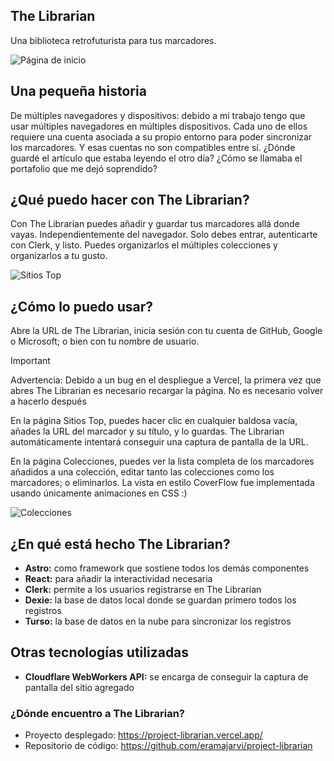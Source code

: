## The Librarian

Una biblioteca retrofuturista para tus marcadores.

![Página de inicio](https://github.com/user-attachments/assets/524a78d9-73c4-4cfd-8653-3e94456af110)

## Una pequeña historia

De múltiples navegadores y dispositivos: debido a mi trabajo tengo que usar múltiples navegadores en múltiples dispositivos. Cada uno de ellos requiere una cuenta asociada a su propio entorno para poder sincronizar los marcadores. Y esas cuentas no son compatibles entre sí. ¿Dónde guardé el artículo que estaba leyendo el otro día? ¿Cómo se llamaba el portafolio que me dejó soprendido?

## ¿Qué puedo hacer con The Librarian?

Con The Librarian puedes añadir y guardar tus marcadores allá donde vayas. Independientemente del navegador. Solo debes entrar, autenticarte con Clerk, y listo. Puedes organizarlos el múltiples colecciones y organizarlos a tu gusto.

![Sitios Top](https://github.com/user-attachments/assets/d84eccd5-ad44-4f7e-aea1-23d379202720)

## ¿Cómo lo puedo usar?

Abre la URL de The Librarian, inicia sesión con tu cuenta de GitHub, Google o Microsoft; o bien con tu nombre de usuario.

> [!IMPORTANT]
> Advertencia: Debido a un bug en el despliegue a Vercel, la primera vez que abres The Librarian es necesario recargar la página. No es necesario volver a hacerlo después

En la página Sitios Top, puedes hacer clic en cualquier baldosa vacía, añades la URL del marcador y su título, y lo guardas. The Librarian automáticamente intentará conseguir una captura de pantalla de la URL.

En la página Colecciones, puedes ver la lista completa de los marcadores añadidos a una colección, editar tanto las colecciones como los marcadores; o eliminarlos. La vista en estilo CoverFlow fue implementada usando únicamente animaciones en CSS :)

![Colecciones](https://github.com/user-attachments/assets/23066ce3-b27d-4926-9b20-4a2074fb3824)

## ¿En qué está hecho The Librarian?

- **Astro:** como framework que sostiene todos los demás componentes
- **React:** para añadir la interactividad necesaria
- **Clerk:** permite a los usuarios registrarse en The Librarian
- **Dexie:** la base de datos local donde se guardan primero todos los registros
- **Turso:** la base de datos en la nube para sincronizar los registros

## Otras tecnologías utilizadas

- **Cloudflare WebWorkers API:** se encarga de conseguir la captura de pantalla del sitio agregado

### ¿Dónde encuentro a The Librarian?

- Proyecto desplegado: https://project-librarian.vercel.app/
- Repositorio de código: https://github.com/eramajarvi/project-librarian
